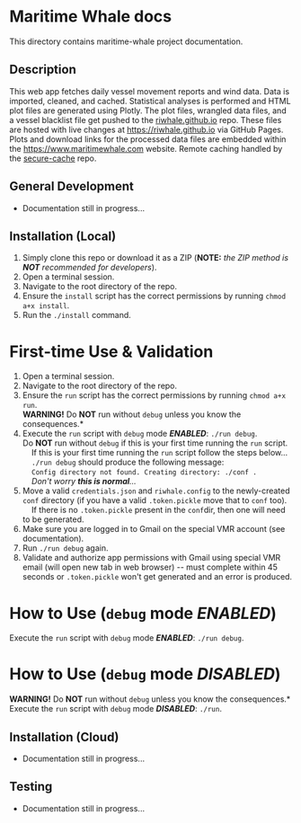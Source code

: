 # Maritime Whale docs

This directory contains maritime-whale project documentation.

## Description

This web app fetches daily vessel movement reports and wind data. Data is imported, cleaned, and cached. Statistical analyses is performed and HTML plot files are generated using Plotly. The plot files, wrangled data files, and a vessel blacklist file get pushed to the [riwhale.github.io](https://github.com/riwhale/riwhale.github.io/) repo. These files are hosted with live changes at https://riwhale.github.io via GitHub Pages. Plots and download links for the processed data files are embedded within the https://www.maritimewhale.com website. Remote caching handled by the [secure-cache](https://github.com/riwhale/secure-cache) repo.

## General Development

* Documentation still in progress...

## Installation (Local)

1. Simply clone this repo or download it as a ZIP (**NOTE:** _the ZIP method is **NOT** recommended for developers_).
2. Open a terminal session.
3. Navigate to the root directory of the repo.
4. Ensure the `install` script has the correct permissions by running `chmod a+x install`.
5. Run the `./install` command.

# First-time Use & Validation
1. Open a terminal session.
2. Navigate to the root directory of the repo.
3. Ensure the `run` script has the correct permissions by running `chmod a+x run`.<br/>
**WARNING!** Do **NOT** run without `debug` unless you know the consequences.*<br/>
4. Execute the `run` script with `debug` mode **_ENABLED_**: `./run debug`.<br/>
Do **NOT** run without `debug` if this is your first time running the `run` script.<br/>
&nbsp;&nbsp;&nbsp;&nbsp;If this is your first time running the `run` script follow the steps below...<br/>
&nbsp;&nbsp;&nbsp;&nbsp;`./run debug` should produce the following message:<br/>
&nbsp;&nbsp;&nbsp;&nbsp;`Config directory not found. Creating directory: ./conf .`<br/>
&nbsp;&nbsp;&nbsp;&nbsp;_Don't worry **this is normal**..._<br/>
5. Move a valid `credentials.json` and `riwhale.config` to the newly-created `conf` directory (if you have a valid `.token.pickle` move that to `conf` too).<br/>
&nbsp;&nbsp;&nbsp;&nbsp;If there is no `.token.pickle` present in the `conf`dir, then one will need to be generated.
6. Make sure you are logged in to Gmail on the special VMR account (see documentation).
7. Run `./run debug` again.
8. Validate and authorize app permissions with Gmail using special VMR email (will open new tab in web browser) -- must complete within 45 seconds or `.token.pickle` won't get generated and an error is produced.

# How to Use (`debug` mode *ENABLED*)
Execute the `run` script with `debug` mode **_ENABLED_**: `./run debug`.

# How to Use (`debug` mode *DISABLED*)
**WARNING!** Do **NOT** run without `debug` unless you know the consequences.*<br/>
Execute the `run` script with `debug` mode **_DISABLED_**: `./run`.


## Installation (Cloud)

* Documentation still in progress...

## Testing

* Documentation still in progress...
